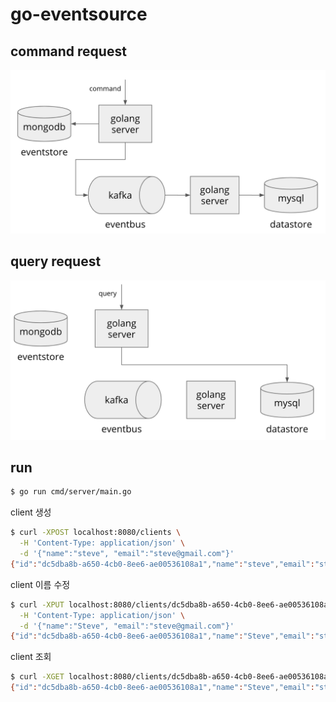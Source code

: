 # go-eventsource

## command request
<p align="center">
  <img width='600px' src="docs/command-flow.png"></img>
</p>

## query request
<p align="center">
  <img width='600px' src="docs/query-flow.png"></img>
</p>

## run

```bash
$ go run cmd/server/main.go
```

client 생성
```bash
$ curl -XPOST localhost:8080/clients \
  -H 'Content-Type: application/json' \
  -d '{"name":"steve", "email":"steve@gmail.com"}'
{"id":"dc5dba8b-a650-4cb0-8ee6-ae00536108a1","name":"steve","email":"steve@gmail.com"}
```

client 이름 수정
```bash
$ curl -XPUT localhost:8080/clients/dc5dba8b-a650-4cb0-8ee6-ae00536108a1 \
  -H 'Content-Type: application/json' \
  -d '{"name":"Steve", "email":"steve@gmail.com"}'
{"id":"dc5dba8b-a650-4cb0-8ee6-ae00536108a1","name":"Steve","email":"steve@gmail.com"}
```

client 조회
```bash
$ curl -XGET localhost:8080/clients/dc5dba8b-a650-4cb0-8ee6-ae00536108a1
{"id":"dc5dba8b-a650-4cb0-8ee6-ae00536108a1","name":"Steve","email":"steve@gmail.com"}
```
